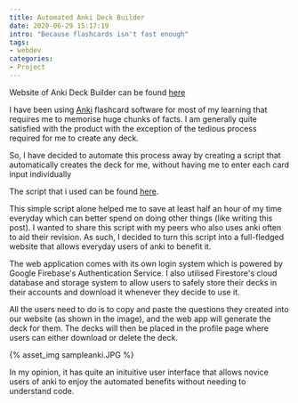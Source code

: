 ```yaml
---
title: Automated Anki Deck Builder
date: 2020-06-29 15:17:19
intro: "Because flashcards isn't fast enough"
tags:
- webdev
categories: 
- Project
---
```

Website of Anki Deck Builder can be found [here](https://pythonankibuilder.web.app/#/)

I have been using [Anki](https://apps.ankiweb.net/) flashcard software for most of my learning that requires me to memorise huge chunks of facts. I am generally quite satisfied with the product with the exception of the tedious process required for me to create any deck. 

So, I have decided to automate this process away by creating a script that automatically creates the deck for me, without having me to enter each card input individually

The script that i used can be found [here](https://github.com/weehan299/PythonDeckBuilder/blob/master/FlaskBackEnd/deck/anki.py).

This simple script alone helped me to save at least half an hour of my time everyday which can better spend on doing other things (like writing this post). I wanted to share this script with my peers who also uses anki often to aid their revision. As such, I decided to turn this script into a full-fledged website that allows everyday users of anki to benefit it.

The web application comes with its own login system which is powered by Google Firebase's Authentication Service. I also utilised Firestore's cloud database and storage system to allow users to safely store their decks in their accounts and download it whenever they decide to use it. 

All the users need to do is to copy and paste the questions they created into our website (as shown in the image), and the web app will generate the deck for them. The decks will then be placed in the profile page where users can either download or delete the deck. 

{% asset_img sampleanki.JPG %}

In my opinion, it has quite an inituitive user interface that allows novice users of anki to enjoy the automated benefits without needing to understand code.





